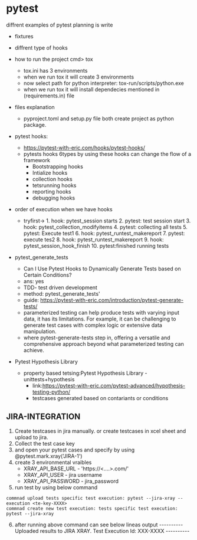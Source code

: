# pytest
diffrent examples of pytest
planning is write
-   fixtures
-   diffrent type of hooks
- how to run the project
cmd> tox 
    -   tox.ini has 3 environments
    -   when we run tox it will create 3 environments
    -   now select path for python interpreter:  tox-run/scripts/python.exe
    -   when we run tox it will install dependecies mentioned in (requirements.in) file
- files explanation
   - pyproject.toml and setup.py file both create project as python package.
- pytest hooks:
  -  https://pytest-with-eric.com/hooks/pytest-hooks/
  -  pytests hooks 6types
     by using these hooks can change the flow of a framework
     - Bootstrapping hooks
     - Intialize hooks
     - collection hooks
     - tetsrunning hooks
     - reporting hooks
     - debugging hooks
- order of execution when we have hooks
   - tryfirst-> 1. hook: pytest_session starts
                2. pytest: test session start
                3. hook: pytest_collection_modifyitems
                4. pytest: collecting all tests
                5. pytest: Execute test1
                6. hook: pytest_runtest_makereport
                7. pytest: execute tes2
                8. hook: pytest_runtest_makereport
                9. hook: pytest_session_hook_finish
                10. pytest:finished running tests

-  pytest_generate_tests
   - Can I Use Pytest Hooks to Dynamically Generate Tests based on Certain Conditions?
   - ans: yes
   - TDD- test driven development
   - method: pytest_generate_tests'
   - guide: https://pytest-with-eric.com/introduction/pytest-generate-tests/
   -  parameterized testing can help produce tests with varying input data, it has its limitations. For example, it can be challenging to generate test cases with complex logic or extensive data manipulation.
   - where pytest-generate-tests step in, offering a versatile and comprehensive approach beyond what parameterized testing can achieve.

- Pytest Hypothesis Library
    - property based tetsing:Pytest Hypothesis Library - unittests+hypothesis
      - link:https://pytest-with-eric.com/pytest-advanced/hypothesis-testing-python/
      -  testcases generated based on contariants or conditions
## JIRA-INTEGRATION
1. Create testcases in jira manually. or create testcases in xcel sheet and upload to jira.
2. Collect the test case key
3. and open your pytest cases and specify by using @pytest.mark.xray('JIRA-1')
4. create 3 environmental vraibles
    - XRAY_API_BASE_URL - 'https://<....>.com/'
    - XRAY_API_USER  - jira username
    - XRAY_API_PASSWORD - jira_password
5. run test by using below command
```
commnad upload tests specific test execution: pytest --jira-xray --execution <te-key-XXXX>
commnad create new test execution: tests specific test execution: pytest --jira-xray
```
6. after running above command can see below lineas output
---------- Uploaded results to JIRA XRAY. Test Execution Id: XXX-XXXX ----------        

